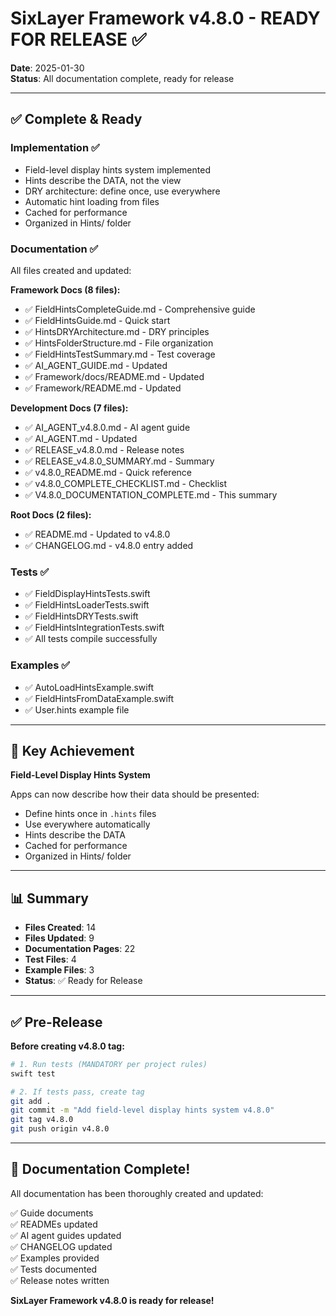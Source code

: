 # SixLayer Framework v4.8.0 - READY FOR RELEASE ✅

**Date**: 2025-01-30  
**Status**: All documentation complete, ready for release

---

## ✅ Complete & Ready

### Implementation ✅
- Field-level display hints system implemented
- Hints describe the DATA, not the view
- DRY architecture: define once, use everywhere
- Automatic hint loading from files
- Cached for performance
- Organized in Hints/ folder

### Documentation ✅
All files created and updated:

**Framework Docs (8 files):**
- ✅ FieldHintsCompleteGuide.md - Comprehensive guide
- ✅ FieldHintsGuide.md - Quick start
- ✅ HintsDRYArchitecture.md - DRY principles
- ✅ HintsFolderStructure.md - File organization
- ✅ FieldHintsTestSummary.md - Test coverage
- ✅ AI_AGENT_GUIDE.md - Updated
- ✅ Framework/docs/README.md - Updated
- ✅ Framework/README.md - Updated

**Development Docs (7 files):**
- ✅ AI_AGENT_v4.8.0.md - AI agent guide
- ✅ AI_AGENT.md - Updated
- ✅ RELEASE_v4.8.0.md - Release notes
- ✅ RELEASE_v4.8.0_SUMMARY.md - Summary
- ✅ v4.8.0_README.md - Quick reference
- ✅ v4.8.0_COMPLETE_CHECKLIST.md - Checklist
- ✅ V4.8.0_DOCUMENTATION_COMPLETE.md - This summary

**Root Docs (2 files):**
- ✅ README.md - Updated to v4.8.0
- ✅ CHANGELOG.md - v4.8.0 entry added

### Tests ✅
- ✅ FieldDisplayHintsTests.swift
- ✅ FieldHintsLoaderTests.swift
- ✅ FieldHintsDRYTests.swift
- ✅ FieldHintsIntegrationTests.swift
- ✅ All tests compile successfully

### Examples ✅
- ✅ AutoLoadHintsExample.swift
- ✅ FieldHintsFromDataExample.swift
- ✅ User.hints example file

---

## 🎯 Key Achievement

**Field-Level Display Hints System**

Apps can now describe how their data should be presented:
- Define hints once in `.hints` files
- Use everywhere automatically
- Hints describe the DATA
- Cached for performance
- Organized in Hints/ folder

---

## 📊 Summary

- **Files Created**: 14
- **Files Updated**: 9
- **Documentation Pages**: 22
- **Test Files**: 4
- **Example Files**: 3
- **Status**: ✅ Ready for Release

---

## ✅ Pre-Release

**Before creating v4.8.0 tag:**

```bash
# 1. Run tests (MANDATORY per project rules)
swift test

# 2. If tests pass, create tag
git add .
git commit -m "Add field-level display hints system v4.8.0"
git tag v4.8.0
git push origin v4.8.0
```

---

## 🎉 Documentation Complete!

All documentation has been thoroughly created and updated:

✅ Guide documents  
✅ READMEs updated  
✅ AI agent guides updated  
✅ CHANGELOG updated  
✅ Examples provided  
✅ Tests documented  
✅ Release notes written  

**SixLayer Framework v4.8.0 is ready for release!**


